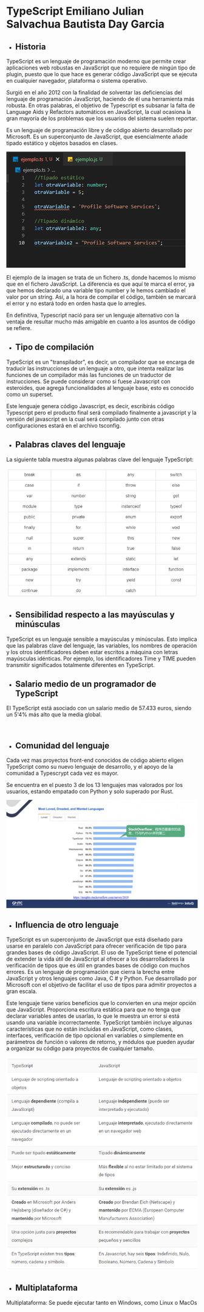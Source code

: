 # 																			**TypeScript**					Emiliano Julian Salvachua 										Bautista Day Garcia

- ## Historia

TypeScript es un lenguaje de programación moderno que permite crear aplicaciones web robustas en JavaScript que no requiere de ningún tipo de plugin, puesto que lo que hace es generar código JavaScript que se ejecuta en cualquier navegador, plataforma o sistema operativo.

Surgió en el año 2012 con la finalidad de solventar las deficiencias del lenguaje de programación JavaScript, haciendo de él una herramienta más robusta. En otras palabras, el objetivo de Typescript es subsanar la falta de Language Aids y Refactors automáticos en JavaScript, la cual ocasiona la gran mayoría de los problemas que los usuarios del sistema suelen reportar.

Es un lenguaje de programación libre y de código abierto desarrollado por Microsoft. Es un superconjunto de JavaScript, que esencialmente añade tipado estático y objetos basados en clases.

![ejemplo](img\ejemplo.png)

El ejemplo de la imagen se trata de un fichero .ts, donde hacemos lo mismo que en el fichero JavaScript. La diferencia es que aquí te marca el error, ya que hemos declarado una variable tipo number y le hemos cambiado el valor por un string. Así, a la hora de compilar el código, también se marcará el error y no estará todo en orden hasta que lo arregles.

En definitiva, Typescript nació para ser un lenguaje alternativo con la ventaja de resultar mucho más amigable en cuanto a los asuntos de código se refiere.



- ## Tipo de compilación

TypeScript es un "transpilador", es decir, un compilador que se encarga de traducir las instrucciones de un lenguaje a otro, que intenta realizar las funciones de un compilador más las funciones de un traductor de instrucciones. Se puede considerar como si fuese Javascript con esteroides, que agrega funcionalidades al lenguaje base, esto es conocido como un superset. 

Este lenguaje genera código Javascript, es decir, escribirás código Typescript pero el producto final será compilado finalmente a javascript y la versión del javascript en la cual será compilado junto con otras configuraciones estará en el archivo tsconfig.



- ## Palabras claves del lenguaje

La siguiente tabla muestra algunas palabras clave del lenguaje TypeScript:

![Palabras Claves](img\palabras_claves.PNG)



- ## Sensibilidad respecto a las mayúsculas y minúsculas

TypeScript es un lenguaje sensible a mayúsculas y minúsculas. Esto implica que las palabras clave del lenguaje, las variables, los nombres de operación y los otros identificadores deben estar escritos a máquina con letras mayúsculas idénticas. Por ejemplo, los identificadores Time y TIME pueden transmitir significados totalmente diferentes en TypeScript.



- ## Salario medio de un programador de TypeScript

El TypeScript está asociado con un salario medio de 57.433 euros, siendo un 5'4% más alto que la media global.

​		

- ## Comunidad del lenguaje

Cada vez mas proyectos front-end conocidos de código abierto eligen TypeScript como su nuevo lenguaje de desarrollo, y el apoyo de la comunidad a Typescrypt cada vez es mayor.

Se encuentra en el puesto 3 de los 13 lenguajes mas valorados por los usuarios, estando empatado con Python y solo superado por Rust.

![Ranking](img\ranking.png) 



- ## Influencia de otro lenguaje

TypeScript es un superconjunto de JavaScript que está diseñado para usarse en paralelo con JavaScript para ofrecer verificación de tipo para grandes bases de código JavaScript. El uso de TypeScript tiene el potencial de extender la vida útil de JavaScript al ofrecer a los desarrolladores la verificación de tipos que es útil en grandes bases de código con muchos errores. Es un lenguaje de programación que cierra la brecha entre JavaScript y otros lenguajes como Java, C # y Python. Fue desarrollado por Microsoft con el objetivo de facilitar el uso de tipos para admitir proyectos a gran escala.

Este lenguaje tiene varios beneficios que lo convierten en una mejor opción que JavaScript. Proporciona escritura estática para que no tenga que declarar variables antes de usarlas, lo que le muestra un error si está usando una variable incorrectamente. TypeScript también incluye algunas características que no están incluidas en JavaScript, como clases, interfaces, verificación de tipo opcional en variables o simplemente en parámetros de función o valores de retorno, y módulos que pueden ayudar a organizar su código para proyectos de cualquier tamaño.

![Comparacion java vs typescript](img\comparacion.png)



- ## Multiplataforma

Multiplataforma: Se puede ejecutar tanto en Windows, como Linux o MacOs

